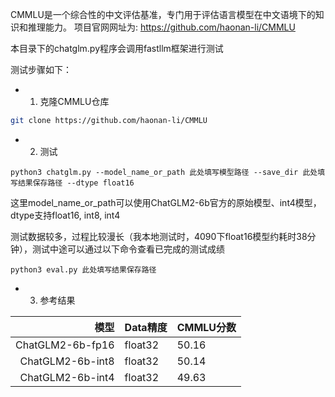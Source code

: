 CMMLU是一个综合性的中文评估基准，专门用于评估语言模型在中文语境下的知识和推理能力。
项目官网网址为: https://github.com/haonan-li/CMMLU

本目录下的chatglm.py程序会调用fastllm框架进行测试

测试步骤如下：

- 1. 克隆CMMLU仓库

``` sh
git clone https://github.com/haonan-li/CMMLU
```

- 2. 测试

```
python3 chatglm.py --model_name_or_path 此处填写模型路径 --save_dir 此处填写结果保存路径 --dtype float16
```

这里model_name_or_path可以使用ChatGLM2-6b官方的原始模型、int4模型，dtype支持float16, int8, int4

测试数据较多，过程比较漫长（我本地测试时，4090下float16模型约耗时38分钟），测试中途可以通过以下命令查看已完成的测试成绩

```
python3 eval.py 此处填写结果保存路径
```

- 3. 参考结果

|              模型  | Data精度 |  CMMLU分数 |
|-----------------: |-------- |------------|
| ChatGLM2-6b-fp16  | float32 |  50.16     |
| ChatGLM2-6b-int8  | float32 |  50.14     |
| ChatGLM2-6b-int4  | float32 |  49.63     |

